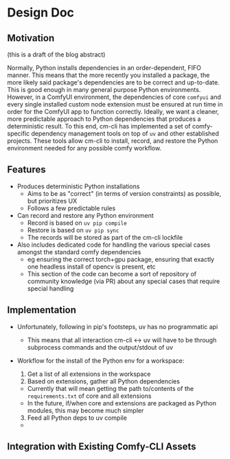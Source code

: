 # Design Doc

## Motivation

(this is a draft of the blog abstract)

Normally, Python installs dependencies in an order-dependent, FIFO manner. This means that the more recently you installed a package, the more likely said package's dependencies are to be correct and up-to-date. This is good enough in many general purpose Python environments. However, in a ComfyUI environment, the dependencies of core `comfyui` and every single installed custom node extension must be ensured at run time in order for the ComfyUI app to function correctly. Ideally, we want a  cleaner, more predictable approach to Python dependencies that produces a deterministic result. To this end, cm-cli has implemented a set of comfy-specific dependency management tools on top of `uv` and other established projects. These tools allow cm-cli to install, record, and restore the Python environment needed for any possible comfy workflow.

## Features

- Produces deterministic Python installations
  - Aims to be as "correct" (in terms of version constraints) as possible, but prioritizes UX
  - Follows a few predictable rules
- Can record and restore any Python environment
  - Record is based on `uv pip compile`
  - Restore is based on `uv pip sync`
  - The records will be stored as part of the cm-cli lockfile
- Also includes dedicated code for handling the various special cases amongst the standard comfy dependencies
  - eg ensuring the correct torch+gpu package, ensuring that exactly one headless install of opencv is present, etc
  - This section of the code can become a sort of repository of community knowledge (via PR) about any special cases that require special handling

## Implementation

- Unfortunately, following in pip's footsteps, uv has no programmatic api
  - This means that all interaction cm-cli <-> uv will have to be through subprocess commands and the output/stdout of uv

- Workflow for the install of the Python env for a workspace:
  1. Get a list of all extensions in the workspace
  2. Based on extensions, gather all Python dependencies
    - Currently that will mean getting the path to/contents of the `requirements.txt` of core and all extensions
    - In the future, if/when core and extensions are packaged as Python modules, this may become much simpler
  3. Feed all Python deps to uv compile
    - 

## Integration with Existing Comfy-CLI Assets

